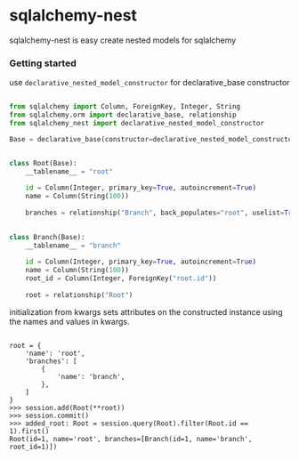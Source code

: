 # sqlalchemy-nest

sqlalchemy-nest is easy create nested models for sqlalchemy

### Getting started

use ```declarative_nested_model_constructor``` for declarative_base constructor

```python

from sqlalchemy import Column, ForeignKey, Integer, String
from sqlalchemy.orm import declarative_base, relationship
from sqlalchemy_nest import declarative_nested_model_constructor

Base = declarative_base(constructor=declarative_nested_model_constructor)


class Root(Base):
    __tablename__ = "root"
    
    id = Column(Integer, primary_key=True, autoincrement=True)
    name = Column(String(100))
    
    branches = relationship("Branch", back_populates="root", uselist=True, lazy="joined")
    

class Branch(Base):
    __tablename__ = "branch"
    
    id = Column(Integer, primary_key=True, autoincrement=True)
    name = Column(String(100))
    root_id = Column(Integer, ForeignKey("root.id"))
    
    root = relationship("Root")
```

initialization from kwargs
sets attributes on the constructed instance using the names and values in kwargs.

```

root = {
    'name': 'root',
    'branches': [
        {
            'name': 'branch',
        },
    ] 
}
>>> session.add(Root(**root))
>>> session.commit()
>>> added_root: Root = session.query(Root).filter(Root.id == 1).first()
Root(id=1, name='root', branches=[Branch(id=1, name='branch', root_id=1)])
```
